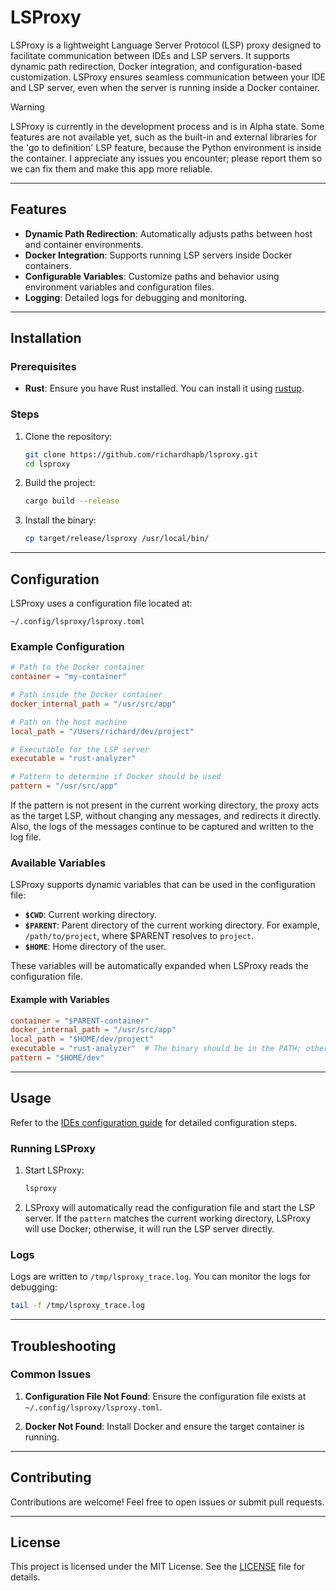 # LSProxy

LSProxy is a lightweight Language Server Protocol (LSP) proxy designed to facilitate communication between IDEs and LSP servers. It supports dynamic path redirection, Docker integration, and configuration-based customization. LSProxy ensures seamless communication between your IDE and LSP server, even when the server is running inside a Docker container.

> [!WARNING]
> LSProxy is currently in the development process and is in Alpha state. Some features are not available yet, such as the built-in and external libraries for the 'go to definition' LSP feature, because the Python environment is inside the container. I appreciate any issues you encounter; please report them so we can fix them and make this app more reliable.

---

## Features

- **Dynamic Path Redirection**: Automatically adjusts paths between host and container environments.
- **Docker Integration**: Supports running LSP servers inside Docker containers.
- **Configurable Variables**: Customize paths and behavior using environment variables and configuration files.
- **Logging**: Detailed logs for debugging and monitoring.

---

## Installation

### Prerequisites

- **Rust**: Ensure you have Rust installed. You can install it using [rustup](https://rustup.rs/).

### Steps

1. Clone the repository:
   ```bash
   git clone https://github.com/richardhapb/lsproxy.git
   cd lsproxy
   ```

2. Build the project:
   ```bash
   cargo build --release
   ```

3. Install the binary:
   ```bash
   cp target/release/lsproxy /usr/local/bin/
   ```

---

## Configuration

LSProxy uses a configuration file located at:
```
~/.config/lsproxy/lsproxy.toml
```

### Example Configuration

```toml
# Path to the Docker container
container = "my-container"

# Path inside the Docker container
docker_internal_path = "/usr/src/app"

# Path on the host machine
local_path = "/Users/richard/dev/project"

# Executable for the LSP server
executable = "rust-analyzer"

# Pattern to determine if Docker should be used
pattern = "/usr/src/app"
```

If the pattern is not present in the current working directory, the proxy acts as the target LSP, without changing any messages, and redirects it directly. Also, the logs of the messages continue to be captured and written to the log file.

### Available Variables

LSProxy supports dynamic variables that can be used in the configuration file:

- **`$CWD`**: Current working directory.
- **`$PARENT`**: Parent directory of the current working directory. For example, `/path/to/project`, where $PARENT resolves to `project`.
- **`$HOME`**: Home directory of the user.

These variables will be automatically expanded when LSProxy reads the configuration file.

#### Example with Variables

```toml
container = "$PARENT-container"
docker_internal_path = "/usr/src/app"
local_path = "$HOME/dev/project"
executable = "rust-analyzer"  # The binary should be in the PATH; otherwise, indicate the absolute path.
pattern = "$HOME/dev"
```

---

## Usage

Refer to the [IDEs configuration guide](ides.md) for detailed configuration steps.

### Running LSProxy

1. Start LSProxy:
   ```bash
   lsproxy
   ```

2. LSProxy will automatically read the configuration file and start the LSP server. If the `pattern` matches the current working directory, LSProxy will use Docker; otherwise, it will run the LSP server directly.

### Logs

Logs are written to `/tmp/lsproxy_trace.log`. You can monitor the logs for debugging:
```bash
tail -f /tmp/lsproxy_trace.log
```

---

## Troubleshooting

### Common Issues

1. **Configuration File Not Found**:
   Ensure the configuration file exists at `~/.config/lsproxy/lsproxy.toml`.

2. **Docker Not Found**:
   Install Docker and ensure the target container is running.

---

## Contributing

Contributions are welcome! Feel free to open issues or submit pull requests.

---

## License

This project is licensed under the MIT License. See the [LICENSE](LICENSE) file for details.
